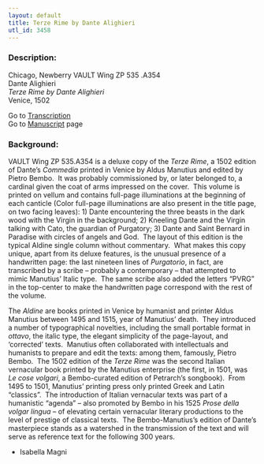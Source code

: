 ```yaml
---
layout: default
title: Terze Rime by Dante Alighieri
utl_id: 3458
---
```


###  Description:

Chicago, Newberry VAULT Wing ZP 535 .A354<br>
Dante Alighieri<br>
_Terze Rime by Dante Alighieri_<br>
Venice, 1502

Go to [Transcription](https://centerfordigitalhumanities.github.io/Newberry-Italian-paleography/transcription/079)<br>
Go to [Manuscript](https://centerfordigitalhumanities.github.io/Newberry-Italian-paleography/www/record.html?id=079) page 

###  Background:

VAULT Wing ZP 535.A354 is a deluxe copy of the _Terze Rime_, a 1502 edition of Dante’s _Commedia_ printed in Venice by Aldus Manutius and edited by Pietro Bembo.  It was probably commissioned by, or later belonged to, a cardinal given the coat of arms impressed on the cover.  This volume is printed on vellum and contains full-page illuminations at the beginning of each canticle (Color full-page illuminations are also present in the title page, on two facing leaves): 1) Dante encountering the three beasts in the dark wood with the Virgin in the background; 2) Kneeling Dante and the Virgin talking with Cato, the guardian of Purgatory; 3) Dante and Saint Bernard in Paradise with circles of angels and God.  The layout of this edition is the typical Aldine single column without commentary.  What makes this copy unique, apart from its deluxe features, is the unusual presence of a handwritten page: the last nineteen lines of _Purgatorio_, in fact, are transcribed by a scribe – probably a contemporary – that attempted to mimic Manutius’ Italic type.  The same scribe also added the letters “PVRG” in the top-center to make the handwritten page correspond with the rest of the volume.

The _Aldine_ are books printed in Venice by humanist and printer Aldus Manutius between 1495 and 1515, year of Manutius’ death.  They introduced a number of typographical novelties, including the small portable format in _ottavo_, the italic type, the elegant simplicity of the page-layout, and ‘corrected’ texts.  Manutius often collaborated with intellectuals and humanists to prepare and edit the texts: among them, famously, Pietro Bembo.  The 1502 edition of the _Terze Rime_ was the second Italian vernacular book printed by the Manutius enterprise (the first, in 1501, was _Le cose volgari_, a Bembo-curated edition of Petrarch’s songbook).  From 1495 to 1501, Manutius’ printing press only printed Greek and Latin “classics”.  The introduction of Italian vernacular texts was part of a humanistic “agenda” – also promoted by Bembo in his 1525 _Prose della volgar lingua_ – of elevating certain vernacular literary productions to the level of prestige of classical texts.  The Bembo-Manutius’s edition of Dante’s masterpiece stands as a watershed in the transmission of the text and will serve as reference text for the following 300 years.
-  Isabella Magni

